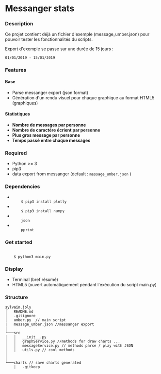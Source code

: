 # Messanger stats

### Description

Ce projet contient déjà un fichier d'exemple (message_umber.json) pour pouvoir tester les fonctionnalités du scripts.

Export d'exemple se passe sur une durée de 15 jours :
 
 <code>01/01/2019 - 15/01/2019</code>
### Features 
<h4>Base</h4>
<ul>
<li>
 Parse messanger export (json format)    
</li>
<li>
Génération d'un rendu visuel pour chaque graphique au format HTML5 (graphiques)
</li>
</ul>


<h4>Statistiques</h4>
<ul>
<li>
    <strong>Nombre de messages par personne</strong>
</li>
<li>
    <strong>Nombre de caractère écrient par personne</strong>
</li>
<li>
    <strong>Plus gros message par personne</strong>
</li>
<li>
    <strong>Temps passé entre chaque messages</strong>
</li>

</ul>

### Required 

<ul>
<li>
        Python >= 3
</li>
<li>
        pip3
</li>
<li>
       data export from messanger (default : <code>message_umber.json</code> )
</li>
</ul>


### Dependencies 

<ul>
<li>
<code>
    $ pip3 install plotly
</code>
</li>
<li>
<code>
    $ pip3 install numpy
</code>
</li>
<li>
<code>
    json
</code>
</li>
<li>
<code>
    pprint
</code>
</li>
</ul>


            
### Get started  

<code>
    $ python3 main.py 
</code>
      
### Display

<ul>
<li>
    Terminal (bref résumé)
</li>
<li>
    HTML5 (ouvert automatiquement pendant l'exécution du script main.py)
</li>
</ul>
       
       
### Structure

```
sylvain.joly
│   README.md
│   .gitignore    
│   umber.py  // main script 
|   message_umber.json //messanger export
│
└───src
│   │   __init__.py
│   │   graphService.py //methods for draw charts ...
│   │   messageService.py // methods parse / play with JSON
│   │   utils.py // cool methods
│   
│   
└───charts // save charts generated 
    │   .gitkeep
```
 
 
 